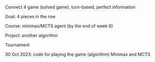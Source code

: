 Connect 4 game (solved game), turn-based, perfect information

Goal: 4 pieces in the row


Course: minimax/MCTS agent (by the end of week 6)

Project: another algorithm


Tournament


30 Oct 2023: code for playing the game (algorithm)
Minimax and MCTS



 
